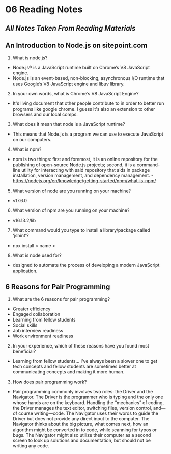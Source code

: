 # 06 Reading Notes

## *All Notes Taken From Reading Materials*

## An Introduction to Node.js on sitepoint.com

1. What is node.js?

  * Node.js® is a JavaScript runtime built on Chrome’s V8 JavaScript engine.
  * Node.js is an event-based, non-blocking, asynchronous I/O runtime that uses Google’s V8 JavaScript engine and libuv library.

2. In your own words, what is Chrome’s V8 JavaScript Engine?

  - It's living document that other people contribute to in order to better run programs like google chrome. I guess it's also an extension to other browsers and our local comps.

3. What does it mean that node is a JavaScript runtime?

  * This means that Node.js is a program we can use to execute JavaScript on our computers.

4. What is npm?

  * npm is two things: first and foremost, it is an online repository for the publishing of open-source Node.js projects; second, it is a command-line utility for interacting with said repository that aids in package installation, version management, and dependency management. - https://nodejs.org/en/knowledge/getting-started/npm/what-is-npm/

5. What version of node are you running on your machine?

  * v17.6.0

6. What version of npm are you running on your machine?

  * v16.13.2/lib

7. What command would you type to install a library/package called ‘jshint’?

  * npx install < name >

8. What is node used for?

  * designed to automate the process of developing a modern JavaScript application.

## 6 Reasons for Pair Programming

1. What are the 6 reasons for pair programming?

  * Greater efficiency
  * Engaged collaboration
  * Learning from fellow students
  * Social skills 
  * Job interview readiness
  * Work environment readiness

2. In your experience, which of these reasons have you found most beneficial?

  * Learning from fellow students... I've always been a slower one to get tech concepts and fellow students are sometimes better at communicating concepts and making it more human.

3. How does pair programming work?

  * Pair programming commonly involves two roles: the Driver and the Navigator. The Driver is the programmer who is typing and the only one whose hands are on the keyboard. Handling the “mechanics” of coding, the Driver manages the text editor, switching files, version control, and—of course writing—code. The Navigator uses their words to guide the Driver but does not provide any direct input to the computer. The Navigator thinks about the big picture, what comes next, how an algorithm might be converted in to code, while scanning for typos or bugs. The Navigator might also utilize their computer as a second screen to look up solutions and documentation, but should not be writing any code.
